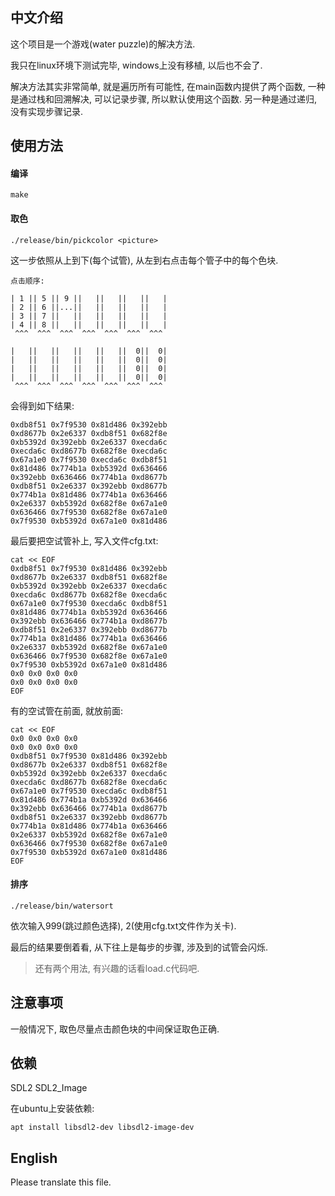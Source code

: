 ## 中文介绍

这个项目是一个游戏(water puzzle)的解决方法.

我只在linux环境下测试完毕, windows上没有移植, 以后也不会了.

解决方法其实非常简单, 就是遍历所有可能性, 在main函数内提供了两个函数, 一种是通过栈和回溯解决, 可以记录步骤, 所以默认使用这个函数. 另一种是通过递归, 没有实现步骤记录.

## 使用方法

#### 编译

`make`

#### 取色

`./release/bin/pickcolor <picture>`

这一步依照从上到下(每个试管), 从左到右点击每个管子中的每个色块.

```
点击顺序:

| 1 || 5 || 9 ||   ||   ||   ||   |
| 2 || 6 ||...||   ||   ||   ||   |
| 3 || 7 ||   ||   ||   ||   ||   |
| 4 || 8 ||   ||   ||   ||   ||   |
 ^^^  ^^^  ^^^  ^^^  ^^^  ^^^  ^^^

|   ||   ||   ||   ||   ||  0||  0|
|   ||   ||   ||   ||   ||  0||  0|
|   ||   ||   ||   ||   ||  0||  0|
|   ||   ||   ||   ||   ||  0||  0|
 ^^^  ^^^  ^^^  ^^^  ^^^  ^^^  ^^^
```

会得到如下结果:

```
0xdb8f51 0x7f9530 0x81d486 0x392ebb
0xd8677b 0x2e6337 0xdb8f51 0x682f8e
0xb5392d 0x392ebb 0x2e6337 0xecda6c
0xecda6c 0xd8677b 0x682f8e 0xecda6c
0x67a1e0 0x7f9530 0xecda6c 0xdb8f51
0x81d486 0x774b1a 0xb5392d 0x636466
0x392ebb 0x636466 0x774b1a 0xd8677b
0xdb8f51 0x2e6337 0x392ebb 0xd8677b
0x774b1a 0x81d486 0x774b1a 0x636466
0x2e6337 0xb5392d 0x682f8e 0x67a1e0
0x636466 0x7f9530 0x682f8e 0x67a1e0
0x7f9530 0xb5392d 0x67a1e0 0x81d486
```

最后要把空试管补上, 写入文件cfg.txt:

``` shell
cat << EOF
0xdb8f51 0x7f9530 0x81d486 0x392ebb
0xd8677b 0x2e6337 0xdb8f51 0x682f8e
0xb5392d 0x392ebb 0x2e6337 0xecda6c
0xecda6c 0xd8677b 0x682f8e 0xecda6c
0x67a1e0 0x7f9530 0xecda6c 0xdb8f51
0x81d486 0x774b1a 0xb5392d 0x636466
0x392ebb 0x636466 0x774b1a 0xd8677b
0xdb8f51 0x2e6337 0x392ebb 0xd8677b
0x774b1a 0x81d486 0x774b1a 0x636466
0x2e6337 0xb5392d 0x682f8e 0x67a1e0
0x636466 0x7f9530 0x682f8e 0x67a1e0
0x7f9530 0xb5392d 0x67a1e0 0x81d486
0x0 0x0 0x0 0x0
0x0 0x0 0x0 0x0
EOF
```

有的空试管在前面, 就放前面:

```shell
cat << EOF
0x0 0x0 0x0 0x0
0x0 0x0 0x0 0x0
0xdb8f51 0x7f9530 0x81d486 0x392ebb
0xd8677b 0x2e6337 0xdb8f51 0x682f8e
0xb5392d 0x392ebb 0x2e6337 0xecda6c
0xecda6c 0xd8677b 0x682f8e 0xecda6c
0x67a1e0 0x7f9530 0xecda6c 0xdb8f51
0x81d486 0x774b1a 0xb5392d 0x636466
0x392ebb 0x636466 0x774b1a 0xd8677b
0xdb8f51 0x2e6337 0x392ebb 0xd8677b
0x774b1a 0x81d486 0x774b1a 0x636466
0x2e6337 0xb5392d 0x682f8e 0x67a1e0
0x636466 0x7f9530 0x682f8e 0x67a1e0
0x7f9530 0xb5392d 0x67a1e0 0x81d486
EOF
```

#### 排序

`./release/bin/watersort`

依次输入999(跳过颜色选择), 2(使用cfg.txt文件作为关卡).

最后的结果要倒着看, 从下往上是每步的步骤, 涉及到的试管会闪烁.

> 还有两个用法, 有兴趣的话看load.c代码吧.

## 注意事项

一般情况下, 取色尽量点击颜色块的中间保证取色正确.

## 依赖

SDL2 SDL2_Image

在ubuntu上安装依赖:

`apt install libsdl2-dev libsdl2-image-dev`

## English
Please translate this file.

